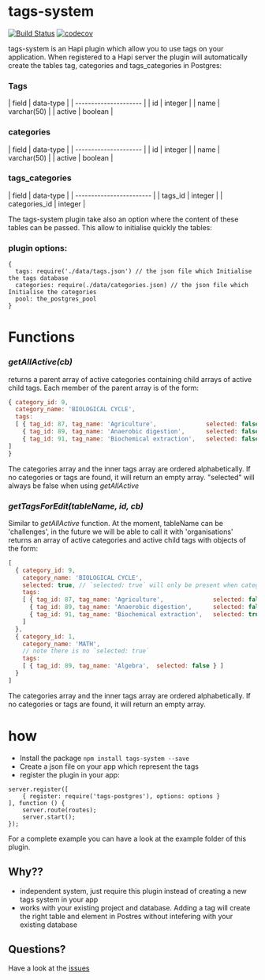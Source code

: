 # tags-system
[![Build Status](https://travis-ci.org/postgres-plugin/tags-system.svg?branch=master)](https://travis-ci.org/postgres-plugin/tags-system)
[![codecov](https://codecov.io/gh/postgres-plugin/tags-system/branch/master/graph/badge.svg)](https://codecov.io/gh/postgres-plugin/tags-system)

tags-system is an Hapi plugin which allow you to use tags on your application. When registered to a Hapi server the plugin will automatically create the tables tag, categories and tags_categories in Postgres:

### Tags

| field  | data-type    |
| --------------------- |
| id     | integer      |
| name   | varchar(50)  |
| active | boolean      |

### categories

| field  | data-type    |
| --------------------- |
| id     | integer      |
| name   | varchar(50)  |
| active | boolean      |

### tags_categories


| field    | data-type     |
| ------------------------ |
| tags_id        | integer |
| categories_id  | integer |

The tags-system plugin take also an option where the content of these tables can be passed. This allow to initialise quickly the tables:

### plugin options:
```
{
  tags: require('./data/tags.json') // the json file which Initialise the tags database
  categories: require(./data/categories.json) // the json file which Initialise the categories
  pool: the_postgres_pool
}
```

# Functions

### _getAllActive(cb)_
returns a parent array of active categories containing child arrays of active child tags.
Each member of the parent array is of the form:
```js
{ category_id: 9,
  category_name: 'BIOLOGICAL CYCLE',
  tags:
  [ { tag_id: 87, tag_name: 'Agriculture',              selected: false },
    { tag_id: 89, tag_name: 'Anaerobic digestion',      selected: false },
    { tag_id: 91, tag_name: 'Biochemical extraction',   selected: false  }
]
}
```
The categories array and the inner tags array are ordered alphabetically.
If no categories or tags are found, it will return an empty array.
"selected" will always be false when using _getAllActive_



### _getTagsForEdit(tableName, id, cb)_
Similar to _getAllActive_ function.
At the moment, tableName can be 'challenges', in the future we will be able to call it with 'organisations'
returns an array of active categories and active child tags with objects of the form:
```js
[
  { category_id: 9,
    category_name: 'BIOLOGICAL CYCLE',
    selected: true, // `selected: true` will only be present when category has a selected child tag
    tags:
    [ { tag_id: 87, tag_name: 'Agriculture',              selected: false },
      { tag_id: 89, tag_name: 'Anaerobic digestion',      selected: false },
      { tag_id: 91, tag_name: 'Biochemical extraction',   selected: true  }
    ]
  },
  { category_id: 1,
    category_name: 'MATH',
    // note there is no `selected: true`
    tags:
    [ { tag_id: 89, tag_name: 'Algebra',  selected: false } ]
  }
]
```
The categories array and the inner tags array are ordered alphabetically.
If no categories or tags are found, it will return an empty array.




# how

- Install the package ```npm install tags-system --save```
- Create a json file on your app which represent the tags
- register the plugin in your app:
```
server.register([
    { register: require('tags-postgres'), options: options }
], function () {
    server.route(routes);
    server.start();
});
```

For a complete example you can have a look at the example folder of this plugin.

## Why??

- independent system, just require this plugin instead of creating a new tags system in your app
- works with your existing project and database. Adding a tag will create the right table and element in Postres without intefering with your existing database

## Questions?

Have a look at the [issues](https://github.com/postgres-plugin/tags-system/issues)
